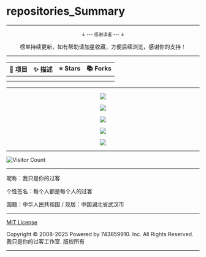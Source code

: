 # repositories_Summary

---

<div align="center">
    <p><sub>↓ --- 感谢读者 --- ↓</sub></p>
    榜单持续更新，如有帮助请加星收藏，方便后续浏览，感谢你的支持！
</div>

---

| 🎁 项目 | ✨ 描述 | ⭐ Stars | 📚 Forks |
| :--------: | :--------: | :---------: | :---------: |
|  |  |  |  |
|  |  |  |  |

---

<p align="center">
  <img src="https://hub.tcpmini.news/https://raw.githubusercontent.com/743859910/repositories_Summary/master/img/1.webp">
</p>

<p align="center">
  <img src="https://hub.tcpmini.news/https://raw.githubusercontent.com/743859910/repositories_Summary/master/img/2.webp">
</p>

<p align="center">
  <img src="https://hub.tcpmini.news/https://raw.githubusercontent.com/743859910/repositories_Summary/master/img/3.webp">
</p>

<p align="center">
  <img src="https://hub.tcpmini.news/https://raw.githubusercontent.com/743859910/repositories_Summary/master/img/4.webp">
</p>

<p align="center">
  <img src="https://hub.tcpmini.news/https://raw.githubusercontent.com/743859910/repositories_Summary/master/img/5.webp">
</p>

---

![Visitor Count](https://profile-counter.glitch.me/{repositories_Summary}/count.svg)

---

昵称：我只是你的过客

个性签名：每个人都是每个人的过客

国籍：中华人民共和国 / 现居：中国湖北省武汉市

---

[MIT License](https://github.com/743859910/repositories_Summary/blob/master/LICENSE)

Copyright © 2008-2025 Powered by 743859910. Inc. All Rights Reserved. 我只是你的过客工作室. 版权所有

---
